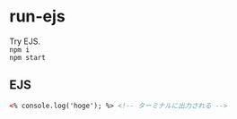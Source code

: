 # run-ejs

Try EJS.  
`npm i`  
`npm start`

## EJS
```html
<% console.log('hoge'); %> <!-- ターミナルに出力される -->
```